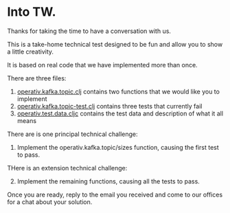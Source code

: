 # Into TW.

Thanks for taking the time to have a conversation with us.

This is a take-home technical test designed to be fun and allow you to show a little creativity.

It is based on real code that we have implemented more than once.

There are three files:

1. [operativ.kafka.topic.clj](src/operativ/kafka/topic.clj) contains two functions that we would like you to implement
2. [operativ.kafka.topic-test.clj](test/operativ/kafka/topic_test.clj)  contains three tests that currently fail
3. [operativ.test.data.cljc](test/operativ/test/data.clj) contains the test data and description of what it all means

There are is one principal technical challenge:

1. Implement the operativ.kafka.topic/sizes function, causing the first test to pass.

THere is an extension technical challenge:

2. Implement the remaining functions, causing all the tests to pass.

Once you are ready, reply to the email you received and come to our offices for a chat about your solution.

